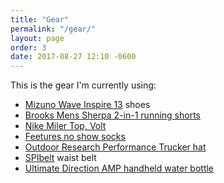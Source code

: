 ```yaml
---
title: "Gear"
permalink: "/gear/"
layout: page
order: 3
date: 2017-08-27 12:10 -0600
---
```

This is the gear I'm currently using:

* [Mizuno Wave Inspire 13](http://amzn.to/2xoETNZ) shoes
* [Brooks Mens Sherpa 2-in-1 running shorts](http://amzn.to/2wgj3fr)
* [Nike Miler Top, Volt](http://amzn.to/2wgoPNK)
* [Feetures no show socks](http://amzn.to/2viI9gi)
* [Outdoor Research Performance Trucker hat](http://amzn.to/2viAkr2)
* [SPIbelt](http://amzn.to/2vizydu) waist belt
* [Ultimate Direction AMP handheld water bottle](http://amzn.to/2wnty2J)
